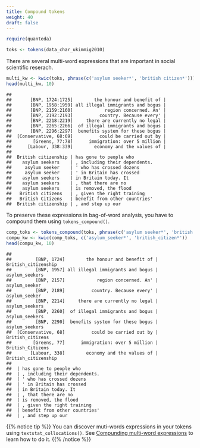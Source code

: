 ```yaml
---
title: Compound tokens
weight: 40
draft: false
---
```



```r
require(quanteda)
```


```r
toks <- tokens(data_char_ukimmig2010)
```

There are several multi-word expressions that are important in social scientific reserach.


```r
multi_kw <- kwic(toks, phrase(c('asylum seeker*', 'british citizen*')))
head(multi_kw, 10)
```

```
##                                                          
##       [BNP, 1724:1725]        the honour and benefit of |
##       [BNP, 1958:1959] all illegal immigrants and bogus |
##       [BNP, 2159:2160]            region concerned. An' |
##       [BNP, 2192:2193]          country. Because every' |
##       [BNP, 2218:2219]     there are currently no legal |
##       [BNP, 2265:2266]  of illegal immigrants and bogus |
##       [BNP, 2296:2297]  benefits system for these bogus |
##  [Conservative, 68:69]          could be carried out by |
##        [Greens, 77:78]      immigration: over 5 million |
##      [Labour, 338:339]        economy and the values of |
##                                                     
##  British citizenship | has gone to people who       
##    asylum seekers    | , including their dependents.
##     asylum seeker    | ' who has crossed dozens     
##     asylum seeker    | ' in Britain has crossed     
##    asylum seekers    | in Britain today. It         
##    asylum seekers    | , that there are no          
##    asylum seekers    | is removed, the flood        
##   British citizens   | , given the right training   
##   British Citizens   | benefit from other countries'
##  British citizenship | , and step up our
```

To preserve these expressions in bag-of-word analysis, you have to compound them using `tokens_compound()`.


```r
comp_toks <- tokens_compound(toks, phrase(c('asylum seeker*', 'british citizen*')))
compu_kw <- kwic(comp_toks, c('asylum_seeker*', 'british_citizen*'))
head(compu_kw, 10)
```

```
##                                                                           
##         [BNP, 1724]        the honour and benefit of | British_citizenship
##         [BNP, 1957] all illegal immigrants and bogus |   asylum_seekers   
##         [BNP, 2157]            region concerned. An' |    asylum_seeker   
##         [BNP, 2189]          country. Because every' |    asylum_seeker   
##         [BNP, 2214]     there are currently no legal |   asylum_seekers   
##         [BNP, 2260]  of illegal immigrants and bogus |   asylum_seekers   
##         [BNP, 2290]  benefits system for these bogus |   asylum_seekers   
##  [Conservative, 68]          could be carried out by |  British_citizens  
##        [Greens, 77]      immigration: over 5 million |  British_Citizens  
##       [Labour, 338]        economy and the values of | British_citizenship
##                                 
##  | has gone to people who       
##  | , including their dependents.
##  | ' who has crossed dozens     
##  | ' in Britain has crossed     
##  | in Britain today. It         
##  | , that there are no          
##  | is removed, the flood        
##  | , given the right training   
##  | benefit from other countries'
##  | , and step up our
```

{{% notice tip %}}
You can discover muti-words expressions in your tokens using `textstat_collocations()`. See [Compunding multi-word expressions](../../../advanced-operations/compound-mutiword-expressions/) to learn how to do it.
{{% /notice %}}



